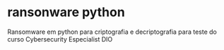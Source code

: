 # ransonware python
Ransomware em python para criptografia e decriptografia para teste do curso Cybersecurity Especialist DIO
